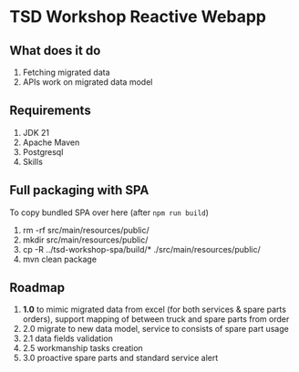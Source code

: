 # TSD Workshop Reactive Webapp

## What does it do

1. Fetching migrated data
2. APIs work on migrated data model

## Requirements

1. JDK 21
2. Apache Maven
3. Postgresql
4. Skills

## Full packaging with SPA

To copy bundled SPA over here (after `npm run build`)

1. rm -rf src/main/resources/public/
2. mkdir src/main/resources/public/
3. cp -R ../tsd-workshop-spa/build/* ./src/main/resources/public/
4. mvn clean package

## Roadmap

1. **1.0** to mimic migrated data from excel (for both services & spare parts orders), support mapping of between truck and spare parts from order
2. 2.0 migrate to new data model, service to consists of spare part usage
3. 2.1 data fields validation
4. 2.5 workmanship tasks creation
5. 3.0 proactive spare parts and standard service alert